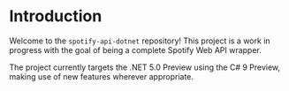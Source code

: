 # Introduction
Welcome to the `spotify-api-dotnet` repository! This project is a work in progress with the goal of being a complete Spotify Web API wrapper.

The project currently targets the .NET 5.0 Preview using the C# 9 Preview, making use of new features wherever appropriate.
